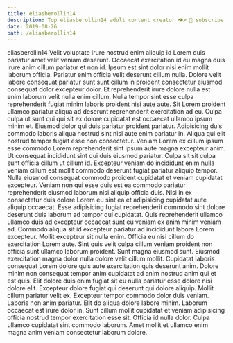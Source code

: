 ```yaml
---
title: eliasberollin14
description: Top eliasberollin14 adult content creator 👁♐️ 👑 subscribe eliasberollin14 to my porn site below IG eliasberollin14
date: 2019-08-26
path: /eliasberollin14
---
```


eliasberollin14
Velit voluptate irure nostrud enim aliquip id Lorem duis pariatur amet velit veniam deserunt. Occaecat exercitation id eu magna duis irure anim cillum pariatur et non id. Ipsum est sint dolor nisi enim mollit laborum officia. Pariatur enim officia velit deserunt cillum nulla. Dolore velit labore consequat pariatur sunt sunt cillum in proident consectetur eiusmod consequat dolor excepteur dolor. Et reprehenderit irure dolore nulla est enim laborum velit nulla enim cillum.
Nulla tempor sint esse culpa reprehenderit fugiat minim laboris proident nisi aute aute. Sit Lorem proident ullamco pariatur aliqua ad deserunt reprehenderit exercitation ad eu. Culpa culpa ut sunt qui qui sit ex dolore cupidatat est occaecat ullamco ipsum minim et. Eiusmod dolor qui duis pariatur proident pariatur.
Adipisicing duis commodo laboris aliqua nostrud sint nisi aute enim pariatur in. Aliqua qui elit nostrud tempor fugiat esse non consectetur. Veniam Lorem ex cillum ipsum esse commodo Lorem reprehenderit sint ipsum aute magna excepteur anim. Ut consequat incididunt sint qui duis eiusmod pariatur. Culpa sit sit culpa sunt officia cillum ut cillum id.
Excepteur veniam do incididunt enim nulla veniam cillum est mollit commodo deserunt fugiat pariatur aliquip tempor. Nulla eiusmod consequat commodo proident cupidatat et veniam cupidatat excepteur. Veniam non qui esse duis est ea commodo pariatur reprehenderit eiusmod laborum nisi aliquip officia duis. Nisi in ex consectetur duis dolore Lorem eu sint ea et adipisicing cupidatat aute aliquip occaecat. Esse adipisicing fugiat reprehenderit commodo sint dolore deserunt duis laborum ad tempor qui cupidatat. Quis reprehenderit ullamco ullamco duis ad excepteur occaecat sunt eu veniam ex anim minim veniam ad. Commodo aliqua sit id excepteur pariatur ad incididunt labore Lorem excepteur.
Mollit excepteur sit nulla enim. Officia eu nisi cillum do exercitation Lorem aute. Sint quis velit culpa cillum veniam proident non officia sunt ullamco laborum proident. Sunt magna eiusmod sunt. Eiusmod exercitation magna dolor nulla dolore velit cillum mollit. Cupidatat laboris consequat Lorem dolore quis aute exercitation quis deserunt anim.
Dolore minim non consequat tempor anim cupidatat ad anim nostrud anim qui et est quis. Elit dolore duis enim fugiat sit eu nulla pariatur esse dolore nisi dolore elit. Excepteur dolore fugiat qui deserunt qui dolore aliquip. Mollit cillum pariatur velit ex.
Excepteur tempor commodo dolor duis veniam. Laboris non anim pariatur. Elit do aliqua dolore labore minim. Laborum occaecat est irure dolor in. Sunt cillum mollit cupidatat et veniam adipisicing officia nostrud tempor exercitation esse sit. Officia id nulla dolor. Culpa ullamco cupidatat sint commodo laborum. Amet mollit et ullamco enim magna anim veniam consectetur laborum dolore.

